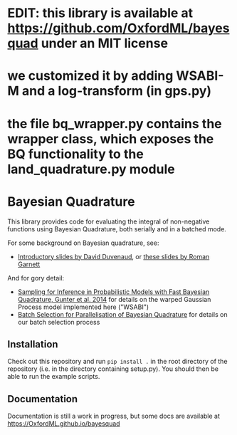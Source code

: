 # EDIT: this library is available at https://github.com/OxfordML/bayesquad under an MIT license
# we customized it by adding WSABI-M and a log-transform (in gps.py)
# the file bq_wrapper.py contains the wrapper class, which exposes the BQ functionality to the land_quadrature.py module

# Bayesian Quadrature

This library provides code for evaluating the integral of non-negative functions using Bayesian Quadrature, both serially and in a batched mode.

For some background on Bayesian quadrature, see:

- [Introductory slides by David Duvenaud](https://www.cs.toronto.edu/~duvenaud/talks/intro_bq.pdf), or [these slides by Roman Garnett](http://probabilistic-numerics.org/assets/pdf/nips2015_probint/roman_talk.pdf)

And for gory detail:

- [Sampling for Inference in Probabilistic Models with Fast Bayesian Quadrature, Gunter et al. 2014](https://papers.nips.cc/paper/5483-sampling-for-inference-in-probabilistic-models-with-fast-bayesian-quadrature.pdf) for details on the warped Gaussian Process model implemented here ("WSABI")
- [Batch Selection for Parallelisation of Bayesian Quadrature](https://arxiv.org/abs/1812.01553) for details on our batch selection process

## Installation

Check out this repository and run `pip install .` in the root directory of the repository (i.e. in the directory containing setup.py). You should then be able to run the example scripts.

## Documentation

Documentation is still a work in progress, but some docs are available at https://OxfordML.github.io/bayesquad

